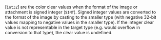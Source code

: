 [`int32`] are the color clear values when the format of the image or
attachment is signed integer (`SINT`).
Signed integer values are converted to the format of the image by
casting to the smaller type (with negative 32-bit values mapping to
negative values in the smaller type).
If the integer clear value is not representable in the target type (e.g.
would overflow in conversion to that type), the clear value is
undefined.